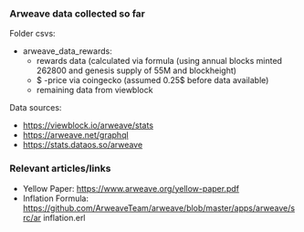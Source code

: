 ### Arweave data collected so far

Folder csvs:
* arweave_data_rewards: 
    - rewards data (calculated via formula (using annual blocks minted 262800 and genesis supply of 55M and blockheight)
    - $ -price via coingecko (assumed 0.25$ before data available)
    - remaining data from viewblock

Data sources:
- https://viewblock.io/arweave/stats
- https://arweave.net/graphql
- https://stats.dataos.so/arweave


### Relevant articles/links

- Yellow Paper: https://www.arweave.org/yellow-paper.pdf
- Inflation Formula: https://github.com/ArweaveTeam/arweave/blob/master/apps/arweave/src/ar inflation.erl


